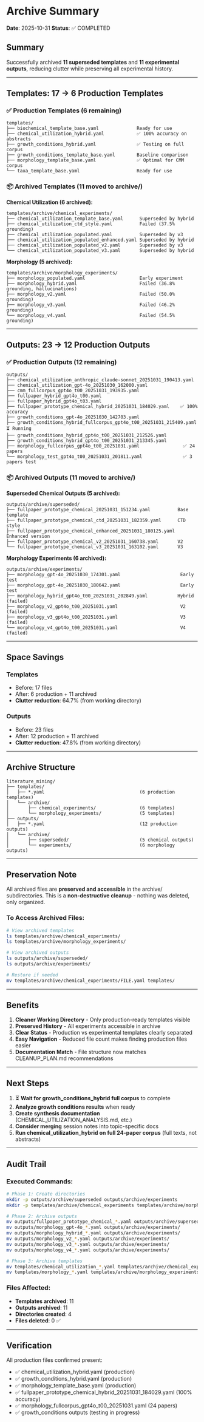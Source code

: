 # Archive Summary
**Date**: 2025-10-31
**Status**: ✅ COMPLETED

## Summary

Successfully archived **11 superseded templates** and **11 experimental outputs**, reducing clutter while preserving all experimental history.

---

## Templates: 17 → 6 Production Templates

### ✅ Production Templates (6 remaining)
```
templates/
├── biochemical_template_base.yaml              Ready for use
├── chemical_utilization_hybrid.yaml            ✅ 100% accuracy on abstracts
├── growth_conditions_hybrid.yaml               ✅ Testing on full corpus
├── growth_conditions_template_base.yaml        Baseline comparison
├── morphology_template_base.yaml               ✅ Optimal for CMM corpus
└── taxa_template_base.yaml                     Ready for use
```

### 📦 Archived Templates (11 moved to archive/)

**Chemical Utilization (6 archived):**
```
templates/archive/chemical_experiments/
├── chemical_utilization_template_base.yaml      Superseded by hybrid
├── chemical_utilization_ctd_style.yaml          Failed (37.5% grounding)
├── chemical_utilization_populated.yaml          Superseded by v3
├── chemical_utilization_populated_enhanced.yaml Superseded by hybrid
├── chemical_utilization_populated_v2.yaml       Superseded by v3
└── chemical_utilization_populated_v3.yaml       Superseded by hybrid
```

**Morphology (5 archived):**
```
templates/archive/morphology_experiments/
├── morphology_populated.yaml                    Early experiment
├── morphology_hybrid.yaml                       Failed (36.8% grounding, hallucinations)
├── morphology_v2.yaml                           Failed (50.0% grounding)
├── morphology_v3.yaml                           Failed (46.2% grounding)
└── morphology_v4.yaml                           Failed (54.5% grounding)
```

---

## Outputs: 23 → 12 Production Outputs

### ✅ Production Outputs (12 remaining)
```
outputs/
├── chemical_utilization_anthropic_claude-sonnet_20251031_190413.yaml
├── chemical_utilization_gpt-4o_20251030_162000.yaml
├── cmm_fullcorpus_gpt4o_t00_20251031_193935.yaml
├── fullpaper_hybrid_gpt4o_t00.yaml
├── fullpaper_hybrid_gpt4o_t03.yaml
├── fullpaper_prototype_chemical_hybrid_20251031_184029.yaml    ✅ 100% accuracy
├── growth_conditions_gpt-4o_20251030_142703.yaml
├── growth_conditions_hybrid_fullcorpus_gpt4o_t00_20251031_215409.yaml  ⏳ Running
├── growth_conditions_hybrid_gpt4o_t00_20251031_212526.yaml
├── growth_conditions_hybrid_gpt4o_t00_20251031_213345.yaml
├── morphology_fullcorpus_gpt4o_t00_20251031.yaml                ✅ 24 papers
└── morphology_test_gpt4o_t00_20251031_201811.yaml               ✅ 3 papers test
```

### 📦 Archived Outputs (11 moved to archive/)

**Superseded Chemical Outputs (5 archived):**
```
outputs/archive/superseded/
├── fullpaper_prototype_chemical_20251031_151234.yaml          Base template
├── fullpaper_prototype_chemical_ctd_20251031_182359.yaml      CTD style
├── fullpaper_prototype_chemical_enhanced_20251031_180125.yaml Enhanced version
├── fullpaper_prototype_chemical_v2_20251031_160738.yaml       V2
└── fullpaper_prototype_chemical_v3_20251031_163102.yaml       V3
```

**Morphology Experiments (6 archived):**
```
outputs/archive/experiments/
├── morphology_gpt-4o_20251030_174301.yaml                      Early test
├── morphology_gpt-4o_20251030_180642.yaml                      Early test
├── morphology_hybrid_gpt4o_t00_20251031_202849.yaml           Hybrid (failed)
├── morphology_v2_gpt4o_t00_20251031.yaml                       V2 (failed)
├── morphology_v3_gpt4o_t00_20251031.yaml                       V3 (failed)
└── morphology_v4_gpt4o_t00_20251031.yaml                       V4 (failed)
```

---

## Space Savings

### Templates
- Before: 17 files
- After: 6 production + 11 archived
- **Clutter reduction**: 64.7% (from working directory)

### Outputs
- Before: 23 files
- After: 12 production + 11 archived
- **Clutter reduction**: 47.8% (from working directory)

---

## Archive Structure

```
literature_mining/
├── templates/
│   ├── *.yaml                                   (6 production templates)
│   └── archive/
│       ├── chemical_experiments/                (6 templates)
│       └── morphology_experiments/              (5 templates)
├── outputs/
│   ├── *.yaml                                   (12 production outputs)
│   └── archive/
│       ├── superseded/                          (5 chemical outputs)
│       └── experiments/                         (6 morphology outputs)
```

---

## Preservation Note

All archived files are **preserved and accessible** in the archive/ subdirectories. This is a **non-destructive cleanup** - nothing was deleted, only organized.

### To Access Archived Files:
```bash
# View archived templates
ls templates/archive/chemical_experiments/
ls templates/archive/morphology_experiments/

# View archived outputs
ls outputs/archive/superseded/
ls outputs/archive/experiments/

# Restore if needed
mv templates/archive/chemical_experiments/FILE.yaml templates/
```

---

## Benefits

1. **Cleaner Working Directory** - Only production-ready templates visible
2. **Preserved History** - All experiments accessible in archive
3. **Clear Status** - Production vs experimental templates clearly separated
4. **Easy Navigation** - Reduced file count makes finding production files easier
5. **Documentation Match** - File structure now matches CLEANUP_PLAN.md recommendations

---

## Next Steps

1. ⏳ **Wait for growth_conditions_hybrid full corpus** to complete
2. **Analyze growth conditions results** when ready
3. **Create synthesis documentation** (CHEMICAL_UTILIZATION_ANALYSIS.md, etc.)
4. **Consider merging** session notes into topic-specific docs
5. **Run chemical_utilization_hybrid on full 24-paper corpus** (full texts, not abstracts)

---

## Audit Trail

### Executed Commands:
```bash
# Phase 1: Create directories
mkdir -p outputs/archive/superseded outputs/archive/experiments
mkdir -p templates/archive/chemical_experiments templates/archive/morphology_experiments

# Phase 2: Archive outputs
mv outputs/fullpaper_prototype_chemical_*.yaml outputs/archive/superseded/  # (5 files)
mv outputs/morphology_gpt-4o_*.yaml outputs/archive/experiments/           # (2 files)
mv outputs/morphology_hybrid_*.yaml outputs/archive/experiments/           # (1 file)
mv outputs/morphology_v2_*.yaml outputs/archive/experiments/                # (1 file)
mv outputs/morphology_v3_*.yaml outputs/archive/experiments/                # (1 file)
mv outputs/morphology_v4_*.yaml outputs/archive/experiments/                # (1 file)

# Phase 3: Archive templates
mv templates/chemical_utilization_*.yaml templates/archive/chemical_experiments/  # (6 files)
mv templates/morphology_*.yaml templates/archive/morphology_experiments/          # (5 files, excluding base)
```

### Files Affected:
- **Templates archived**: 11
- **Outputs archived**: 11
- **Directories created**: 4
- **Files deleted**: 0 ✅

---

## Verification

All production files confirmed present:
- ✅ chemical_utilization_hybrid.yaml (production)
- ✅ growth_conditions_hybrid.yaml (production)
- ✅ morphology_template_base.yaml (production)
- ✅ fullpaper_prototype_chemical_hybrid_20251031_184029.yaml (100% accuracy)
- ✅ morphology_fullcorpus_gpt4o_t00_20251031.yaml (24 papers)
- ✅ growth_conditions outputs (testing in progress)
